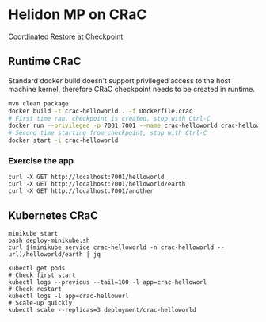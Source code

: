 # Helidon MP on CRaC 
[Coordinated Restore at Checkpoint](https://wiki.openjdk.org/display/crac)


## Runtime CRaC
Standard docker build doesn't support privileged access to the host machine kernel,
therefore CRaC checkpoint needs to be created in runtime.

```bash
mvn clean package
docker build -t crac-helloworld . -f Dockerfile.crac
# First time ran, checkpoint is created, stop with Ctrl-C
docker run --privileged -p 7001:7001 --name crac-helloworld crac-helloworld
# Second time starting from checkpoint, stop with Ctrl-C
docker start -i crac-helloworld
```

### Exercise the app
```
curl -X GET http://localhost:7001/helloworld
curl -X GET http://localhost:7001/helloworld/earth
curl -X GET http://localhost:7001/another
```

## Kubernetes CRaC

```shell
minikube start
bash deploy-minikube.sh
curl $(minikube service crac-helloworld -n crac-helloworld --url)/helloworld/earth | jq
```

```shell
kubectl get pods
# Check first start
kubectl logs --previous --tail=100 -l app=crac-helloworl
# Check restart
kubectl logs -l app=crac-helloworl
# Scale-up quickly 
kubectl scale --replicas=3 deployment/crac-helloworld
```